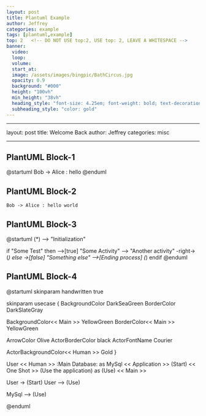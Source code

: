 ```yaml
---
layout: post
title: Plantuml Example
author: Jeffrey
categories: example
tags: [plantuml,example]
top: 2   <!-- DO NOT USE top:2, USE top: 2, LEAVE A WHITESPACE -->
banner:
  video:
  loop: 
  volume: 
  start_at: 
  image: /assets/images/bingpic/BathCircus.jpg
  opacity: 0.9
  background: "#000"
  height: "100vh"
  min_height: "38vh"
  heading_style: "font-size: 4.25em; font-weight: bold; text-decoration: underline"
  subheading_style: "color: gold"
---
```



---
layout: post
title: Welcome Back
author: Jeffrey
categories: misc

---


## PlantUML Block-1

@startuml
Bob -> Alice : hello
@enduml

## PlantUML Block-2

``` plantuml!
Bob -> Alice : hello world
```

## PlantUML Block-3

@startuml
(*) --> "Initialization"

if "Some Test" then
  -->[true] "Some Activity"
  --> "Another activity"
  -right-> (*)
else
  ->[false] "Something else"
  -->[Ending process] (*)
endif
@enduml

## PlantUML Block-4

@startuml
skinparam handwritten true

skinparam usecase {
  BackgroundColor DarkSeaGreen
  BorderColor DarkSlateGray

  BackgroundColor<< Main >> YellowGreen
  BorderColor<< Main >> YellowGreen

  ArrowColor Olive
  ActorBorderColor black
  ActorFontName Courier

  ActorBackgroundColor<< Human >> Gold
}

User << Human >>
:Main Database: as MySql << Application >>
(Start) << One Shot >>
(Use the application) as (Use) << Main >>

User -> (Start)
User --> (Use)

MySql --> (Use)

@enduml
